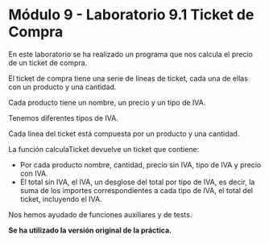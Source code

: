 # Módulo 9 - Laboratorio 9.1 Ticket de Compra

En este laboratorio se ha realizado un programa que nos calcula el precio de un ticket de compra.

El ticket de compra tiene una serie de líneas de ticket, cada una de ellas con un producto y una cantidad.

Cada producto tiene un nombre, un precio y un tipo de IVA.

Tenemos diferentes tipos de IVA.

Cada línea del ticket está compuesta por un producto y una cantidad.

La función calculaTicket devuelve un ticket que contiene:

- Por cada producto nombre, cantidad, precio sin IVA, tipo de IVA y precio con IVA.
- El total sin IVA, el IVA, un desglose del total por tipo de IVA, es decir, la suma de los importes correspondientes a cada tipo de IVA, el total del ticket, incluyendo el IVA.

Nos hemos ayudado de funciones auxiliares y de tests.

**Se ha utilizado la versión original de la práctica.**
